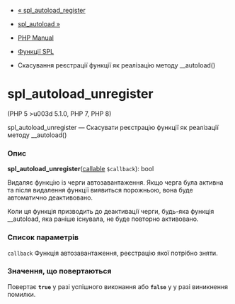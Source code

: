 - [« spl_autoload_register](function.spl-autoload-register.md)
- [spl_autoload »](function.spl-autoload.md)

- [PHP Manual](index.md)
- [Функції SPL](ref.spl.md)
- Скасування реєстрації функції як реалізацію методу
\_\_autoload()

# spl_autoload_unregister

(PHP 5 \>u003d 5.1.0, PHP 7, PHP 8)

spl_autoload_unregister — Скасувати реєстрацію функції як
реалізації методу \_\_autoload()

### Опис

**spl_autoload_unregister**([callable](language.types.callable.md)
`$callback`): bool

Видаляє функцію із черги автозавантаження. Якщо черга була активна та
після видалення функції виявиться порожньою, вона буде автоматично
деактивовано.

Коли ця функція призводить до деактивації черги, будь-яка функція
\_\_autoload, яка раніше існувала, не буде повторно
активовано.

### Список параметрів

`callback`
Функція автозавантаження, реєстрацію якої потрібно зняти.

### Значення, що повертаються

Повертає **`true`** у разі успішного виконання або **`false`** у
у разі виникнення помилки.

